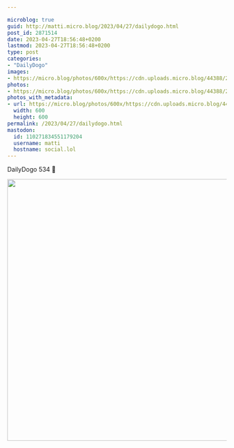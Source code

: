 ```yaml
---

microblog: true
guid: http://matti.micro.blog/2023/04/27/dailydogo.html
post_id: 2871514
date: 2023-04-27T18:56:48+0200
lastmod: 2023-04-27T18:56:48+0200
type: post
categories:
- "DailyDogo"
images:
- https://micro.blog/photos/600x/https://cdn.uploads.micro.blog/44388/2023/fbe4aec6f7.jpg
photos:
- https://micro.blog/photos/600x/https://cdn.uploads.micro.blog/44388/2023/fbe4aec6f7.jpg
photos_with_metadata:
- url: https://micro.blog/photos/600x/https://cdn.uploads.micro.blog/44388/2023/fbe4aec6f7.jpg
  width: 600
  height: 600
permalink: /2023/04/27/dailydogo.html
mastodon:
  id: 110271834551179204
  username: matti
  hostname: social.lol
---
```

DailyDogo 534 🐶

<img src="https://micro.blog/photos/600x/https://blog.martin-haehnel.de/uploads/2023/fbe4aec6f7.jpg" width="600" height="600" alt="" />
